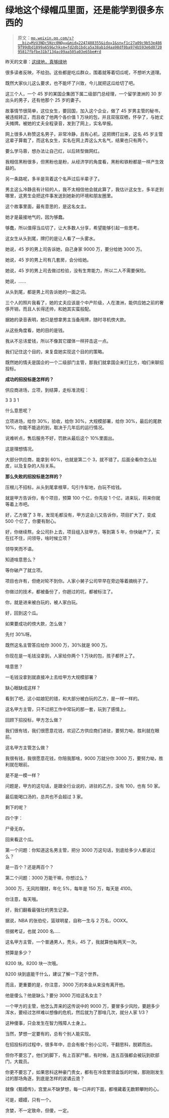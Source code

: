 # 绿地这个绿帽瓜里面，还是能学到很多东西的

> 原文：[`mp.weixin.qq.com/s?__biz=MzU3NDc5Nzc0NQ==&mid=2247488355&idx=1&sn=f1c27a09c9b53e4869f99dbd1899a659&chksm=fd2db1bdca5a38ab1d4aa98df0ba974b593e6d072095817fbfbe31b7134ac09aa505a03e65be#rd`](http://mp.weixin.qq.com/s?__biz=MzU3NDc5Nzc0NQ==&mid=2247488355&idx=1&sn=f1c27a09c9b53e4869f99dbd1899a659&chksm=fd2db1bdca5a38ab1d4aa98df0ba974b593e6d072095817fbfbe31b7134ac09aa505a03e65be#rd)

昨天的文章：[这绿地，真够绿地](http://mp.weixin.qq.com/s?__biz=MzU3NDc5Nzc0NQ==&mid=2247488341&idx=1&sn=e5d71a915e76844b6afba0fe10b73189&chksm=fd2db18bca5a389d633c1914937fe769009d85e48257702703abdaf2f5bf30fd3dae6a48e6fc&scene=21#wechat_redirect)

很多读者反映，不给劲。这些都是吃瓜群众，围着就等着切瓜呢，不想听大道理。

既然大家伙儿这么要求，也不能坏了兴致，今儿就把这瓜给切了吧。 

这三个人，一个 45 岁的某国企集团下属二级部门总经理，一个留学澳洲的 30 岁出头的男子，还有他那个 25 岁的妻子。 

故事情节很简单，这位女生，要回国，加入这个企业，做了 45 岁男主管的秘书，被违规转正，而且收了他两个各价值 1 万块的包，并且双宿双栖，怀孕了，与她丈夫摊牌。被她的丈夫全程录音，发到了网上，实名举报。 

网上很多人称赞这名男子，非常冷静，且有心机，这把牌打出来，这名 45 岁主管这辈子算栽了，而这名女生，实名在网上弄这么大名气，结果也只有两个。 

要么学马蓉，想办法让自己红，以后转型做网红。

我相信黑粉很多，但黑粉也是粉，从经济学的角度看，黑粉和铁粉都是一样产生效益的。 

另一条路呢，多半是背着这个名声过后半辈子了。 

男主这么冷静且有计较的人，我不太相信他会就此算了，我估计这女生，多半走到哪里，这男生会把这件事发送到她新的环境和朋友圈里。

这个故事里面，最有意思的，是这名女主。

她才是最接地气的，因为够蠢。 

够蠢，所以值得当瓜切了，让大多数人分享，希望能够引起一些思考。

这女生从头到尾，牌打的是让人看了一头雾水。 

她说，45 岁的男上司告诉她，自己身家 9000 万，要分给她 3000 万。 

她说，45 岁的男上司有几套房，会分给她。 

她说，45 岁的男上司去做过检验，没有生育能力，所以二人不需要保险。

她说，......

从头到尾，都是男上司告诉她的一面之词。 

三个人的照片我看了，她的丈夫应该是个中产阶级，人在澳洲，能供应她之前的奢侈开销，而且人长得还帅，和她其实蛮般配。

据她的录音表明，她只是想拿男主当备用牌，随时寻机傍大款。 

从这些角度看，她的目的是钱。

我从不忌讳爱钱，所以不像其它媒体一样抨击这一点。

我们记住这个目的，来复盘她实现这个目的的策略。

既然她的情夫是国企的一个二级部门主管，那我们就拿国企来打比方，咱们来聊招投标。

**成功的招投标是怎样的？** 

供应商进场，立项，到结算，走标准流程：

3 3 3 1

什么意思呢？

立项进场，给你 30%，验收，给你 30%，大规模部署，给你 30%，最后的尾款 10%，你能不能追的到，取决于几年后的运行情况。

说难听点，售后服务不好，罚款从最后这个 10%里面出。 

这是理想情况。

大部分供应商，能拿到 60%，也就是第二个 3，就不错了。后面全看你怎么扯皮，以及复杂的人际关系。

**那么失败的招投标是怎样的？**

压根儿不招标，从头到尾拿根草，勾引牛犁地，白玩不给钱。 

就是甲方告诉你，有个项目，预算 100 个亿，你先投 1 个亿，进来玩，将来你就等着上市吧。

好，乙方做了 3 年，发现毛都没有，甲方这会儿又告诉你，项目扩大了，变成 500 个亿了，你要有耐心。 

好，你继续熬，全公司扑上去，项目组入驻甲方，等到第 5 年，你快破产了，实在扛不住，问领导，啥时候立项？

领导笑而不语。 

知道啥意思么？

等你破产了就立项。

项目也许有，但绝对轮不到你。人家小舅子公司早早在旁边等着摘桃子了。

你做过的技术，都被备份了，你趟过的坑，都被标注了。

你，就是进来被白玩的，被人家白玩。

好，回到这个瓜。 

如果要成功的傍大款，怎么做？

先付 30%呀。 

既然这名主管答应给你 3000 万，30%就是 900 万。

你现在是一毛钱没拿到，人家给你两个 1 万块的包，孩子都怀上了。 

啥意思？

一毛钱没拿到就直接冲上去给甲方大规模部署？

缺心眼缺成这样？ 

看到了吧，这小姑娘犯的错，和大部分被白玩的乙方，是一样一样的。

这名甲方主管，只不过把工作中常玩的那一套，玩到了感情上。 

回顾下招投标，甲方怎么做？

我们很有钱，我们很愿意花钱，欢迎乙方供应商们进驻，要努力呦，胜利就在眼前。

这名甲方主管怎么做？ 

我很有钱，我很愿意花钱，你陪我那啥，9000 万就分你 3000 万，要努力呦，胜利就在眼前。

是不是一模一样？

问题是，甲方的这句话，是跟全行业说的，进驻的乙方，没有 100，也有 50 家。 

最后能喝口汤的，总共也不会超过 3 家。 

剩下的呢？

四个字： 

尸骨无存。

回来看这个瓜。 

第一个问题：你知道这名男主管，把分 3000 万这句话，到底给多少人都说过么？

是一百个？还是两百个？

第二个问题：3000 万能干嘛，你想过么？ 

3000 万，无风险理财，年化 5%，每年是 150 万，每天是 4100。 

你注意，每天哦。

好，我们翻看最强壮的男生记录。 

据说，NBA 的张伯伦，篮球明星，自称一生与 2 万名，OOXX。

但据考证，也就 2000 名.....

这名甲方主管，一个普通男人，秃头，45 了，我就算他每两天一次。 

预算是多少？ 

8200 块。8200 块一次哦。

8200 块到底能干什么，建议了解一下这个世界。 

而且，更重要的是，你注意，3000 万的本金从来没有离开他。 

他是傻么？他是缺么？要分 3000 万给这名女主？ 

一个甲方的主管，他怎么弄来的这传说中的 9000 万，要冒多少风险，要趟多少浑水，要经过怎样难以想像的危机，然后就为了那啥几次，就分人家 1/3？ 

这种傻事，只会发生在智力残障人士身上。

当然，梦想一定要有的，总有个别人能实现。 

在招投标的过程中，很多年中，总会有极个别小公司，干翻思科，脱颖而出。 

但你不要忘了，他们的脚下，有上百家尸骸，有时候，连五百强都会被玩到砍部门，大裁员。

你更不要忘了，如果思科这种豪门贵女，都有在冷宫里领盒饭的时候，那刚刚发生过的那场角逐，到底是怎样的波谲云诡？

就像《甄嬛传》，宫里从不缺梦想，每一口井的下面，都埋藏着无数颗攀附的心。

可是，嬛嬛，只有一个。

贪婪，不一定致命，但傻，一定。